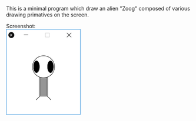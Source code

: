 This is a minimal program which draw an alien "Zoog" composed of various drawing primatives on the screen.

Screenshot:  
![Zoog](zoog.png)